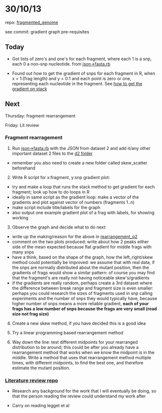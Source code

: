 30/10/13
========================================================

repo: [fragmented_genome](https://github.com/edwardchalstrey1/fragmented_genome_with_snps)

see commit: gradient graph pre-requisites

Today
-------

- Got lists of zero's and one's for each fragment, where each 1 is a snp, each 0 a non-snp nucleotide. from [json->fasta.rb](https://github.com/edwardchalstrey1/fragmented_genome_with_snps/blob/master/json-%3Efasta.rb)

- Found out how to get the gradient of snps for each fragment in R, when x = 1:(frag length) and y = 0:1 and each point is zero or one, representing each nucleotide in the fragment. See [how to get the gradient on stack](http://stackoverflow.com/questions/19661766/how-to-get-gradient-of-abline-in-r)

Next
----

Thursday: fragment rearrangement

Friday: Lit review

### Fragment rearragement

1. Run [json->fasta.rb](https://github.com/edwardchalstrey1/fragmented_genome_with_snps/blob/master/json-%3Efasta.rb) with the JSON from dataset 2 and add it/any other important dataset 2 files to the [d2 folder](https://github.com/edwardchalstrey1/fragmented_genome_with_snps/tree/master/fasta_vcf_d2)
 - remember you also need to create a new folder called skew_scatter beforehand

2. Write R script for x:fragment, y:snp gradient plot:
 - try and make a loop that runs the stack method to get gradient for each fragment; look up how to do loops in R
 - ideally in same script as the gradient loop: make a vector of the gradients and plot against vector of numbers (fragments 1..n)
 - make script include title/labels for the graph
 - also output one example gradient plot of a frag with labels, for showing working

3. Observe the graph and decide what to do next:
 - write up the making/reason for the above in [rearrangement_p2](https://github.com/edwardchalstrey1/fragmented_genome_with_snps/blob/master/writeup/p2_rearrangement_methods.md)
 - comment on the two plots produced: write about how 2 peaks either side of the mean expected because flat gradient for middle frags with many snps
 - have a think, based on the shape of the graph, how the left_right/skew method could potentially be improved: we assume that with real data, if the snps are normally distributed about the mutant position, then the gradients of frags would show a similar pattern: of course you may find that the fragment's are really not having noticeable skew's/gradients
 - if the gradients are really random, perhaps create a 3rd dataset where the difference between break range and fragment size is even smaller: perhaps you could research the sizes of fragments used in snp calling experiments and the number of snps they would typically have, because higher number of snps means a more reliable gradient, **each of your frags has a low number of snps because the frags are very small (read size not frag size)**

4. Create a new skew method, if you have decided this is a good idea

5. Try a linear programming based rearrangement method

6. Way down the line: test different midpoints for your rearranged distribution to be around; this could be after you already have a rearrangement method that works when we know the midpoint is in the middle. Write a method that uses that rearrangement method multiple times, with different midpoints, to find the best one, and therefore estimate the mutant position.

### [Literature review repo](https://github.com/edwardchalstrey1/lit_review_snp_detection_calling)

- Research any background for the work that I will eventually be doing, so that the person reading the review could understand my work after

- Carry on reading legget et al
